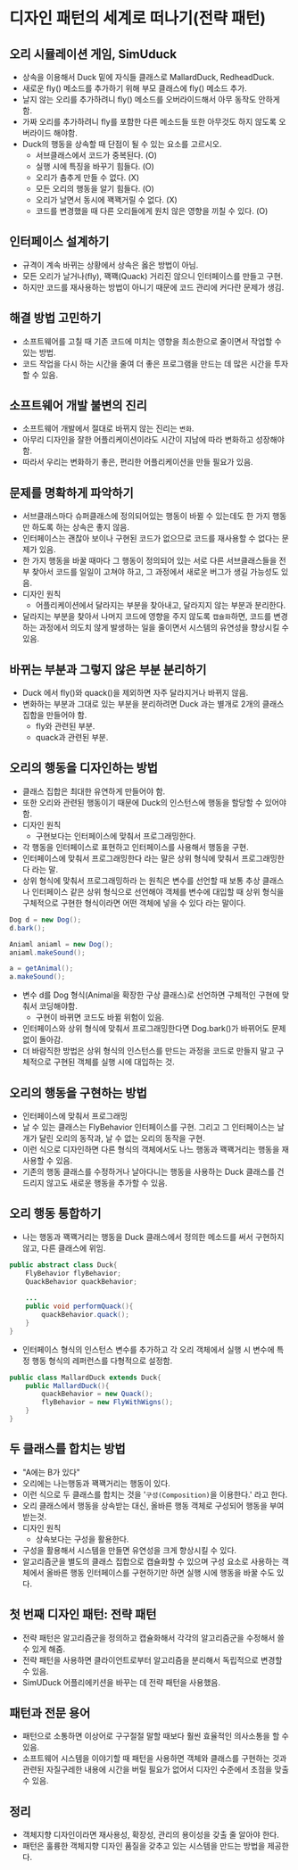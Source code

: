 # 디자인 패턴의 세계로 떠나기(전략 패턴)

## 오리 시뮬레이션 게임, SimUduck

- 상속을 이용해서 Duck 밑에 자식들 클래스로 MallardDuck, RedheadDuck.
- 새로운 fly() 메소드를 추가하기 위해 부모 클래스에 fly() 메소드 추가.
- 날지 않는 오리를 추가하려니 fly() 메소드를 오버라이드해서 아무 동작도 안하게 함.
- 가짜 오리를 추가하려니 fly를 포함한 다른 메소드들 또한 아무것도 하지 않도록 오버라이드 해야함.
- Duck의 행동을 상속할 때 단점이 될 수 있는 요소를 고르시오.
  - 서브클래스에서 코드가 중복된다. (O)
  - 실행 시에 특징을 바꾸기 힘들다. (O)
  - 오리가 춤추게 만들 수 없다. (X)
  - 모든 오리의 행동을 알기 힘들다. (O)
  - 오리가 날면서 동시에 꽥꽥거릴 수 없다. (X)
  - 코드를 변경했을 때 다른 오리들에게 원치 않은 영향을 끼칠 수 있다. (O)

## 인터페이스 설계하기

- 규격이 계속 바뀌는 상황에서 상속은 옳은 방법이 아님.
- 모든 오리가 날거나(fly), 꽥꽥(Quack) 거리진 않으니 인터페이스를 만들고 구현.
- 하지만 코드를 재사용하는 방법이 아니기 때문에 코드 관리에 커다란 문제가 생김.

## 해결 방법 고민하기

- 소프트웨어를 고칠 때 기존 코드에 미치는 영향을 최소한으로 줄이면서 작업할 수 있는 방법.
- 코드 작업을 다시 하는 시간을 줄여 더 좋은 프로그램을 만드는 데 많은 시간을 투자할 수 있음.

## 소프트웨어 개발 불변의 진리

- 소프트웨어 개발에서 절대로 바뀌지 않는 진리는 `변화`.
- 아무리 디자인을 잘한 어플리케이션이라도 시간이 지남에 따라 변화하고 성장해야 함.
- 따라서 우리는 변화하기 좋은, 편리한 어플리케이션을 만들 필요가 있음.

## 문제를 명확하게 파악하기

- 서브클래스마다 슈퍼클래스에 정의되어있는 행동이 바뀔 수 있는데도 한 가지 행동만 하도록 하는 상속은 좋지 않음.
- 인터페이스는 괜찮아 보이나 구현된 코드가 없으므로 코드를 재사용할 수 없다는 문제가 있음.
- 한 가지 행동을 바꿀 때마다 그 행동이 정의되어 있는 서로 다른 서브클래스들을 전부 찾아서 코드를 일일이 고쳐야 하고,
그 과정에서 새로운 버그가 생길 가능성도 있음.
- 디자인 원칙
  - 어플리케이션에서 달라지는 부분을 찾아내고, 달라지지 않는 부분과 분리한다.
- 달라지는 부분을 찾아서 나머지 코드에 영향을 주지 않도록 `캡슐화`하면, 코드를 변경하는 과정에서
의도치 않게 발생하는 일을 줄이면서 시스템의 유연성을 향상시킬 수 있음.

## 바뀌는 부분과 그렇지 않은 부분 분리하기

- Duck 에서 fly()와 quack()을 제외하면 자주 달라지거나 바뀌지 않음.
- 변화하는 부분과 그대로 있는 부분을 분리하려면 Duck 과는 별개로 2개의 클래스 집합을 만들어야 함.
  - fly와 관련된 부분.
  - quack과 관련된 부분.

## 오리의 행동을 디자인하는 방법

- 클래스 집합은 최대한 유연하게 만들어야 함.
- 또한 오리와 관련된 행동이기 때문에 Duck의 인스턴스에 행동을 할당할 수 있어야 함.
- 디자인 원칙
  - 구현보다는 인터페이스에 맞춰서 프로그래밍한다.
- 각 행동을 인터페이스로 표현하고 인터페이스를 사용해서 행동을 구현.
- 인터페이스에 맞춰서 프로그래밍한다 라는 말은 상위 형식에 맞춰서 프로그래밍한다 라는 말.
- 상위 형식에 맞춰서 프로그래밍하라 는 원칙은 변수를 선언할 때 보통 추상 클래스나 인터페이스 같은 상위 형식으로
선언해야 객체를 변수에 대입할 때 상위 형식을 구체적으로 구현한 형식이라면 어떤 객체에 넣을 수 있다 라는 말이다.
```java
Dog d = new Dog();
d.bark();

Aniaml aniaml = new Dog();
aniaml.makeSound();

a = getAnimal();
a.makeSound();
```
- 변수 d를 Dog 형식(Animal을 확장한 구상 클래스)로 선언하면 구체적인 구현에 맞춰서 코딩해야함.
  - 구현이 바뀌면 코드도 바뀔 위험이 있음.
- 인터페이스와 상위 형식에 맞춰서 프로그래밍한다면 Dog.bark()가 바뀌어도 문제없이 돌아감.
- 더 바람직한 방법은 상위 형식의 인스턴스를 만드는 과정을 코드로 만들지 말고 구체적으로 구현된 객체를 실행 시에 대입하는 것.

## 오리의 행동을 구현하는 방법

- 인터페이스에 맞춰서 프로그래밍
- 날 수 있는 클래스는 FlyBehavior 인터페이스를 구현. 그리고 그 인터페이스는 날개가 달린 오리의 동작과, 날 수 없는 오리의 동작을 구현.
- 이런 식으로 디자인하면 다른 형식의 객체에서도 나느 행동과 꽥꽥거리는 행동을 재사용할 수 있음.
- 기존의 행동 클래스를 수정하거나 날아다니는 행동을 사용하는 Duck 클래스를 건드리지 않고도 새로운 행동을 추가할 수 있음.

## 오리 행동 통합하기

- 나는 행동과 꽥꽥거리는 행동을 Duck 클래스에서 정의한 메소드를 써서 구현하지 않고, 다른 클래스에 위임.
```java
public abstract class Duck{
    FlyBehavior flyBehavior;
    QuackBehavior quackBehavior;
    
    ...
    public void performQuack(){
        quackBehavior.quack();
    }
}
```
- 인터페이스 형식의 인스턴스 변수를 추가하고 각 오리 객체에서 실행 시 변수에 특정 행동 형식의 레퍼런스를 다형적으로 설정함.
```java
public class MallardDuck extends Duck{
    public MallardDuck(){
        quackBehavior = new Quack();
        flyBehavior = new FlyWithWigns();
    }
}
```

## 두 클래스를 합치는 방법

- "A에는 B가 있다"
- 오리에는 나는행동과 꽥꽥거리는 행동이 있다.
- 이런 식으로 두 클래스를 합치는 것을 '`구성(Composition)`을 이용한다.' 라고 한다.
- 오리 클래스에서 행동을 상속받는 대신, 올바른 행동 객체로 구성되어 행동을 부여받는것.
- 디자인 원칙
  - 상속보다는 구성을 활용한다.
- 구성을 활용해서 시스템을 만들면 유연성을 크게 향상시킬 수 있다.
- 알고리즘군을 별도의 클래스 집합으로 캡슐화할 수 있으며 구성 요소로 사용하는 객체에서 올바른 행동 인터페이스를 구현하기만 하면
실행 시에 행동을 바꿀 수도 있다.

## 첫 번째 디자인 패턴: 전략 패턴

- 전략 패턴은 알고리즘군을 정의하고 캡슐화해서 각각의 알고리즘군을 수정해서 쓸 수 있게 해줌.
- 전략 패턴을 사용하면 클라이언트로부터 알고리즘을 분리해서 독립적으로 변경할 수 있음.
- SimUDuck 어플리에키션을 바꾸는 데 전략 패턴을 사용했음.

## 패턴과 전문 용어

- 패턴으로 소통하면 이상어로 구구절절 말할 때보다 훨씬 효율적인 의사소통을 할 수 있음.
- 소프트웨어 시스템을 이야기할 때 패턴을 사용하면 객체와 클래스를 구현하는 것과 관련된 자질구레한 내용에 시간을 버릴 필요가 없어서
디자인 수준에서 초점을 맞출 수 있음.


## 정리

- 객체지향 디자인이라면 재사용성, 확장성, 관리의 용이성을 갖출 줄 알아야 한다.
- 패턴은 훌륭한 객체지향 디자인 품질을 갖추고 있는 시스템을 만드는 방법을 제공한다.